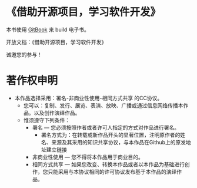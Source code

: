 《借助开源项目，学习软件开发》
========================

本书使用 [GitBook](https://www.gitbook.com) 来 build 电子书。

开放文档：《借助开源项目，学习软件开发》

诚邀您的参与！

# 著作权申明

* 本作品选择采用：署名-非商业性使用-相同方式共享 的CC协议。
  * 您可以：复制、发行、展览、表演、放映、广播或通过信息网络传播本作品。以及创作演绎作品。
  * 惟须遵守下列条件：
    * 署名 — 您必须按照作者或者许可人指定的方式对作品进行署名。
      * 署名方式为：在转载或新作品开头的显著位置，注明原作者的姓名、来源及其采用的知识共享协议，与本作品在Github上的原发地址建立链接
    * 非商业性使用 — 您不得将本作品用于商业目的。
    * 相同方式共享 — 如果您改变、转换本作品或者以本作品为基础进行创作，您只能采用与本协议相同的许可协议发布基于本作品的演绎作品。

